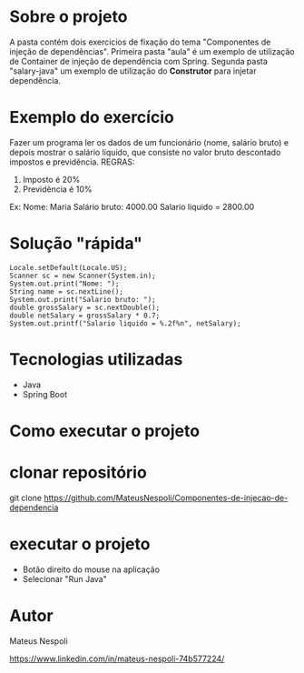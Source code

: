 # Sobre o projeto

A pasta contém dois exercicios de fixação do tema "Componentes de injeção de dependências".
Primeira pasta "aula" é um exemplo de utilização de Container de injeção de dependência com Spring.
Segunda pasta "salary-java" um exemplo de utilização do **Construtor** para injetar dependência.

# Exemplo do exercício 
Fazer um programa ler os dados de um funcionário (nome, salário bruto) e depois mostrar o 
salário líquido, que consiste no valor bruto descontado impostos e previdência.
REGRAS:
1) Imposto é 20%
2) Previdência é 10%
   
Ex:
Nome: Maria
Salário bruto: 4000.00
Salario liquido = 2800.00

# Solução "rápida"
```
Locale.setDefault(Locale.US);
Scanner sc = new Scanner(System.in);
System.out.print("Nome: ");
String name = sc.nextLine();
System.out.print("Salario bruto: ");
double grossSalary = sc.nextDouble();
double netSalary = grossSalary * 0.7;
System.out.printf("Salario liquido = %.2f%n", netSalary);

```
# Tecnologias utilizadas
- Java
- Spring Boot

# Como executar o projeto

# clonar repositório
git clone https://github.com/MateusNespoli/Componentes-de-injecao-de-dependencia

# executar o projeto
- Botão direito do mouse na aplicação
- Selecionar "Run Java"
  
# Autor
Mateus Nespoli

https://www.linkedin.com/in/mateus-nespoli-74b577224/
